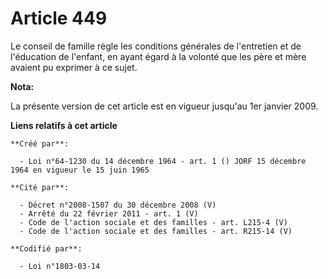 # Article 449

Le conseil de famille règle les conditions générales de l'entretien et de l'éducation de l'enfant, en ayant égard à la
volonté que les père et mère avaient pu exprimer à ce sujet.

**Nota:**

La présente version de cet article est en vigueur jusqu'au 1er janvier 2009.

**Liens relatifs à cet article**

	**Créé par**:

	  - Loi n°64-1230 du 14 décembre 1964 - art. 1 () JORF 15 décembre 1964 en vigueur le 15 juin 1965

	**Cité par**:

	  - Décret n°2008-1507 du 30 décembre 2008 (V)
	  - Arrêté du 22 février 2011 - art. 1 (V)
	  - Code de l'action sociale et des familles - art. L215-4 (V)
	  - Code de l'action sociale et des familles - art. R215-14 (V)

	**Codifié par**:

	  - Loi n°1803-03-14
